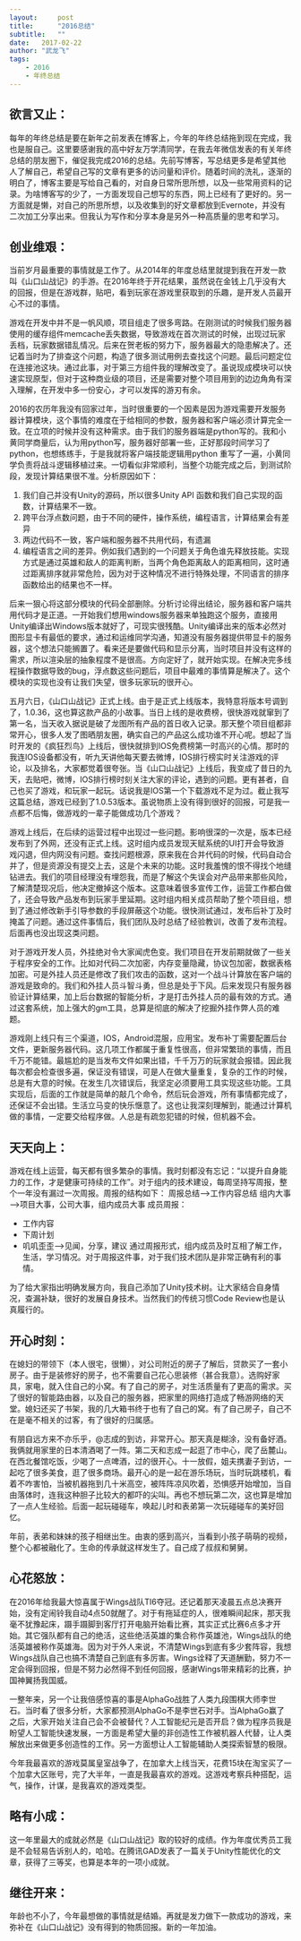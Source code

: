 ```yaml
---
layout:     post
title:      "2016总结"
subtitle:   "" 
date:   2017-02-22
author: "武龙飞"
tags:
    - 2016
    - 年终总结
---
```

## 欲言又止：
每年的年终总结是要在新年之前发表在博客上，今年的年终总结拖到现在完成，我也是服自己。这里要感谢我的高中好友万学清同学，在我去年微信发表的有关年终总结的朋友圈下，催促我完成2016的总结。先前写博客，写总结更多是希望其他人了解自己，希望自己写的文章有更多的访问量和评价。随着时间的洗礼，逐渐的明白了，博客主要是写给自己看的，对自身日常所思所想，以及一些常用资料的记录。为啥博客写的少了，一方面发现自己想写的东西，网上已经有了更好的。另一方面就是懒，对自己的所思所想，以及收集到的好文章都放到Evernote，并没有二次加工分享出来。但我认为写作和分享本身是另外一种高质量的思考和学习。

## 创业维艰：
当前岁月最重要的事情就是工作了。从2014年的年度总结里就提到我在开发一款叫《山口山战记》的手游。在2016年终于开花结果，虽然说在金钱上几乎没有大的回报，但是在游戏群，贴吧，看到玩家在游戏里获取到的乐趣，是开发人员最开心不过的事情。

游戏在开发中并不是一帆风顺，项目组走了很多弯路。在刚测试的时候我们服务器使用的缓存组件memcache丢失数据，导致游戏在首次测试的时候，出现过玩家丢档，玩家数据错乱情况。后来在贺老板的努力下，服务器最大的隐患解决了。还记着当时为了排查这个问题，构造了很多测试用例去查找这个问题。最后问题定位在连接池这块。通过此事，对于第三方组件我的理解改变了。虽说现成模块可以快速实现原型，但对于这种商业级的项目，还是需要对整个项目用到的边边角角有深入理解，在开发中多一份安心，才可以发挥的游刃有余。

2016的农历年我没有回家过年，当时很重要的一个因素是因为游戏需要开发服务器计算模块，这个事情的难度在于给相同的参数，服务器和客户端必须计算完全一致。在立项的时候并没有这种需求。由于我们的服务器端是python写的。我和小黄同学商量后，认为用python写，服务器好部署一些，正好那段时间学习了python，也想练练手，于是我就将客户端技能逻辑用python 重写了一遍，小黄同学负责将战斗逻辑移植过来。一切看似非常顺利，当整个功能完成之后，到测试阶段，发现计算结果很不准。分析原因如下：
1. 我们自己并没有Unity的源码，所以很多Unity API 函数和我们自己实现的函数，计算结果不一致。
2. 跨平台浮点数问题，由于不同的硬件，操作系统，编程语言，计算结果会有差异
3. 两边代码不一致，客户端和服务器不共用代码，有遗漏
4. 编程语言之间的差异。例如我们遇到的一个问题关于角色谁先释放技能。实现方式是通过英雄和敌人的距离判断，当两个角色距离敌人的距离相同，这时通过距离排序就非常危险，因为对于这种情况不进行特殊处理，不同语言的排序函数给出的结果也不一样。

后来一狠心将这部分模块的代码全部删除。分析讨论得出结论，服务器和客户端共用代码才是正道。一开始我们想用windows服务器来单独跑这个服务，直接用Unity编译出Windows版本就好了，可现实很残酷。Unity编译出来的版本必然对图形显卡有最低的要求，通过和运维同学沟通，知道没有服务器提供带显卡的服务器，这个想法只能搁置了。看来还是要做代码和显示分离，当时项目并没有这样的需求，所以渲染层的抽象程度不是很高。方向定好了，就开始实现。在解决完多线程操作数据导致的bug，浮点数这些问题后，项目中最难的事情算是解决了。这个模块的实现也没有让我们失望，很多玩家玩的很开心。

五月六日，《山口山战记》正式上线。由于是正式上线版本，我特意将版本号调到了，1.0.36，这也算这款产品的小故事。当日上线的是收费榜，很快游戏就窜到了第一名，当天收入据说是破了龙图所有产品的首日收入记录。那天整个项目组都非常开心，很多人发了图晒朋友圈，确实自己的产品这么成功谁不开心呢。想起了当时开发的《疯狂烈鸟》上线后，很快就排到IOS免费榜第一时高兴的心情。那时的我连IOS设备都没有，听九天讲他每天要去微博，IOS排行榜实时关注游戏的评论，以及排名，大家都觉着很夸张。当《山口山战记》上线后，我变成了昔日的九天，去贴吧，微博，IOS排行榜时刻关注大家的评论，遇到的问题。更有甚者，自己也买了游戏，和玩家一起玩。话说我是IOS第一个下载游戏不足为过。截止我写这篇总结，游戏已经到了1.0.53版本。虽说物质上没有得到很好的回报，可是我一点都不后悔，做游戏的一辈子能做成功几个游戏？

游戏上线后，在后续的运营过程中出现过一些问题。影响很深的一次是，版本已经发布到了外网，还没有正式上线。这时组内成员发现天赋系统的UI打开会导致游戏闪退，但内网没有问题。查找问题根源，原来我在合并代码的时候，代码自动合并了，但是资源没有提交上去，这是个未来的功能。这时我羞愧的恨不得找个地缝钻进去。我们的项目经理没有埋怨我，而是了解这个失误会对产品带来那些风险，了解清楚现况后，他决定撤掉这个版本。这意味着很多宣传工作，运营工作都白做了，还会导致产品发布到玩家手里延期。这时组内相关成员帮助了整个项目组，想到了通过修改新手引导参数的手段屏蔽这个功能。很快测试通过，发布后补丁及时掩盖了问题。通过这件事情后，我们团队及时总结了经验教训，改善了发布流程。后面再也没出现这类问题。

对于游戏开发人员，外挂绝对令大家闻虎色变。我们项目在开发前期就做了一些关于程序安全的工作。比如对代码二次加密，内存变量隐藏，协议包加密，数据表格加密。可是外挂人员还是修改了我们攻击的函数，这对一个战斗计算放在客户端的游戏是致命的。我们和外挂人员斗智斗勇，但总是处于下风。后来发现只有服务器验证计算结果，加上后台数据的智能分析，才是打击外挂人员的最有效的方式。通过这套系统，加上强大的gm工具，总算是彻底的解决了挖掘外挂作弊人员的难题。

游戏刚上线只有三个渠道，IOS，Android混服，应用宝。发布补丁需要配置后台文件，更新服务器代码。这几项工作都属于重复性很高，但非常繁琐的事情，而且千万不能错。最尴尬的是当发布文件如果出错，千千万万的玩家就会报错。因此我每次都会检查很多遍，保证没有错误，可是人在做大量重复，复杂的工作的时候，总是有大意的时候。在发生几次错误后，我坚定必须要用工具实现这些功能。工具实现后，后面的工作就是简单的敲几个命令，然后玩会游戏，所有事情都完成了，还保证不会出错。生活立马变的快乐惬意了。这也让我深刻理解到，能通过计算机做的事情，一定要交给程序做。人总是有疏忽犯错的时候，但机器不会。

## 天天向上：
游戏在线上运营，每天都有很多繁杂的事情。我时刻都没有忘记：“以提升自身能力的工作，才是健康可持续的工作”。对于组内的技术建设，每周坚持写周报，整个一年没有漏过一次周报。周报的结构如下：
周报总结——>工作内容总结
组内大事——>项目大事，公司大事，组内成员大事
成员周报：
* 工作内容
* 下周计划
* 叽叽歪歪——>见闻，分享，建议
通过周报形式，组内成员及时互相了解工作，生活，学习情况。对于周报这件事，对于我们技术团队是非常正确有利的事情。

为了给大家指出明确发展方向，我自己添加了Unity技术树。让大家结合自身情况，查漏补缺，很好的发展自身技术。当然我们的传统习惯Code Review也是认真履行的。

## 开心时刻：
在媳妇的带领下（本人很宅，很懒），对公司附近的房子了解后，贷款买了一套小房子。由于是装修好的房子，也不需要自己花心思装修（甚合我意）。选购好家具，家电，就入住自己的小窝。有了自己的房子，对生活质量有了更高的需求。买了很好的智能路由器，以及自己的服务器，把家里的网络打造成了畅游网络的天堂。媳妇还买了书架，我的几大箱书终于也有了自己的窝。有了自己房子，自己不在是毫不相关的过客，有了很好的归属感。

有朋自远方来不亦乐乎，@志成的到访，非常开心。那天真是糊涂，没有备好酒。我俩就用家里的日本清酒喝了一阵。第二天和志成一起逛了市中心，爬了岳麓山。在西北餐馆吃饭，少喝了一点啤酒，过的很开心。十一放假，姐夫携妻子到访，一起吃了很多美食，逛了很多商场。最开心的是一起在游乐场玩，当时玩跳楼机，看着不咋害怕，当被机器拖到几十米高空，被阵阵凉风吹着，恐惧感开始增加，当自由落体时，连我这种胆子比较大的都吓的尖叫。再也不想玩第二次，这也算是增加了一点人生经验。后面一起玩碰碰车，唤起儿时和表弟第一次玩碰碰车的美好回忆。

年前，表弟和妹妹的孩子相继出生。由衷的感到高兴，当看到小孩子萌萌的视频，整个心都被融化了。生命的传承就这样发生了。自己成了叔叔和舅舅。

## 心花怒放：
在2016年给我最大惊喜属于Wings战队TI6夺冠。还记着那天凌晨五点总决赛开始，没有定闹铃我自动4点50就醒了。对于有拖延症的人，很难瞬间起床，那天我毫不犹豫起床，蹑手蹑脚到客厅打开电脑开始看比赛，其实正式比赛6点多才开始。其它强队都有自己的绝活，这些绝活英雄的集合称作英雄池，Wings战队的绝活英雄被称作英雄海。因为对于外人来说，不清楚Wings到底有多少套阵容，我想Wings战队自己也搞不清楚自己到底有多厉害。Wings诠释了天道酬勤，努力不一定会得到回报，但是不努力必然得不到任何回报，感谢Wings带来精彩的比赛，护国神翼扬我国威。

一整年来，另一个让我倍感惊喜的事是AlphaGo战胜了人类九段围棋大师李世石。当时看了很多分析，大家都预测AlphaGo不是李世石对手。当AlphaGo赢了之后，大家开始关注自己会不会被替代？人工智能纪元是否开启？做为程序员我是盼望人工智能快速发展，一方面是希望大量的非创造性工作被机器人代替，让人类解放出来做更多创造性的工作。另一方面想让人工智能辅助人类探索智慧的极限。

今年我最喜欢的游戏莫属皇室战争了，在加拿大上线当天，花费15块在淘宝买了一个加拿大区账号，完了大半年，一直是我最喜欢的游戏。这游戏考察兵种搭配，运气，操作，计谋，是我喜欢的游戏类型。

## 略有小成：
这一年里最大的成就必然是《山口山战记》取的较好的成绩。作为年度优秀员工我是不会轻易告诉别人的，哈哈。在腾讯GAD发表了一篇关于Unity性能优化的文章，获得了三等奖，也算是本年的一项小成就。

## 继往开来：
年龄也不小了，今年最想做的事情就是结婚。再就是发力做下一款成功的游戏，来弥补在《山口山战记》没有得到的物质回报。新的一年加油。